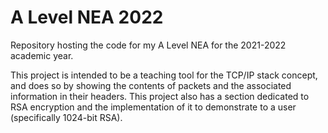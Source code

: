 # A Level NEA 2022

Repository hosting the code for my A Level NEA for the 2021-2022 academic year.

This project is intended to be a teaching tool for the TCP/IP stack concept, and
does so by showing the contents of packets and the associated information in
their headers.
This project also has a section dedicated to RSA encryption and the implementation of it to demonstrate to a user (specifically 1024-bit RSA).
